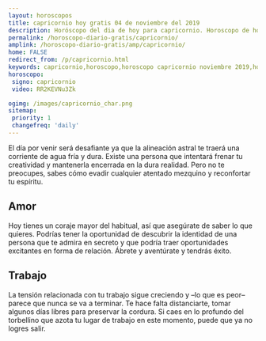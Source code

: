 ```yaml
---
layout: horoscopos
title: capricornio hoy gratis 04 de noviembre del 2019 
description: Horóscopo del dia de hoy para capricornio. Horoscopo de hoy 04 de noviembre del 2019. Las predicciones de amor, trabajo, vida personal gratis.
permalink: /horoscopo-diario-gratis/capricornio/
amplink: /horoscopo-diario-gratis/amp/capricornio/
home: FALSE
redirect_from: /p/capricornio.html
keywords: capricornio,horoscopo,horoscopo capricornio noviembre 2019,horoscopo capricornio hoy,tarot capricornio noviembre 2019,horoscopo capricornio,tarot capricornio hoy,horoscopo de hoy,horoscopo diario,tarot del amor,horoscopo de hoy capricornio,horoscopo diario del tarot, Horoscopo de hoy capricornio 04 de noviembre del 2019,horóscopo del día
horoscopo:
 signo: capricornio
 video: RR2KEVNu3Zk

ogimg: /images/capricornio_char.png
sitemap:
 priority: 1
 changefreq: 'daily'
---
```



El día por venir será desafiante ya que la alineación astral te traerá una corriente de agua fría y dura. Existe una persona que intentará frenar tu creatividad y mantenerla encerrada en la dura realidad. Pero no te preocupes, sabes cómo evadir cualquier atentado mezquino y reconfortar tu espíritu.

## Amor

Hoy tienes un coraje mayor del habitual, así que asegúrate de saber lo que quieres. Podrías tener la oportunidad de descubrir la identidad de una persona que te admira en secreto y que podría traer oportunidades excitantes en forma de relación. Ábrete y aventúrate y tendrás éxito.

## Trabajo

La tensión relacionada con tu trabajo sigue creciendo y –lo que es peor– parece que nunca se va a terminar. Te hace falta distanciarte, tomar algunos días libres para preservar la cordura. Si caes en lo profundo del torbellino que azota tu lugar de trabajo en este momento, puede que ya no logres salir.
